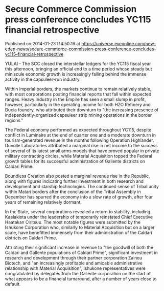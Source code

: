 # Secure Commerce Commission press conference concludes YC115 financial retrospective
Published on 2014-01-23T14:50:16 at https://universe.eveonline.com/new-eden-news/secure-commerce-commission-press-conference-concludes-yc115-financial-retrospective

YULAI - The SCC closed the interstellar ledgers for the YC115 fiscal year this afternoon, bringing an official end to a time period whose steady but miniscule economic growth is increasingly falling behind the immense activity in the capsuleer-run industry.

Within Imperial borders, the markets continue to remain relatively stable, with most corporations posting financial reports that fall within expected ranges. Heavy industry in the Empire has seen a small slump in profit, however, particularly in the operating income for both HZO Refinery and Ducia foundry, who attributed their downturn to "the increasing presence of independently-organized capsuleer strip mining operations in the border regions."

The Federal economy performed as expected throughout YC115, despite conflict in Luminaire at the end of quarter one and a moderate downturn in tourism-generated revenue in the months following Operation Highlander. Duvolle Laboratories attributed a marginal rise in net income to the success of several of its latest small arms models that have proved popular in private military contracting circles, while Material Acquisition topped the Federal growth tables for its successful administration of Gallente districts on Caldari Prime.

Boundless Creation also posted a marginal revenue rise in the Republic, along with figures indicating further investment in both research and development and starship technologies. The continued sense of Tribal unity within Matari borders after the conclusion of the Tribal Assembly in December has spurred the economy into a slow rate of growth, after four years of remaining relatively dormant.

In the State, several corporations revealed a return to stability, including Kaalakiota under the leadership of temporarily reinstated Chief Executive Haatakan Oiritsuu. The most notable figures were submitted by the Ishukone Corporation who, similarly to Material Acquisition but on a larger scale, have benefitted immensely from their administration of the Caldari districts on Caldari Prime.

Attribting their significant increase in revenue to "the goodwill of both the Caldari and Gallente populations of Caldari Prime", significant investment in research and development through their partner corporation Zainou Biotech, and "an increasingly profitable and amicable administrative relationship with Material Acquisition", Ishukone representatives were congratulated by delegates from the Gallente corporation on the start of what appears to be a financial turnaround, after a number of years close to default.
